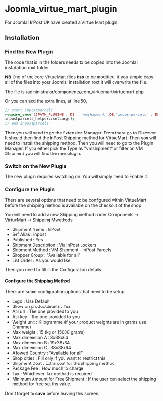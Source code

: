 # Joomla_virtue_mart_plugin
For Joomla! InPost UK have created a Virtue Mart plugin.

## Installation

### Find the New Plugin

The code that is in the folders needs to be copied into the Joomla! installation root folder.

**NB** One of the core VirtueMart files **has** to be modified. If you simple copy all of the files into your Joomla! installation root it will overwrite the file.

The file is <Joomla root>/administrator/components/com_virtuemart/virtuemart.php

Or you can add the extra lines, at line 50,
```php
// start inpostparcels
require_once (JPATH_PLUGINS . DS . 'vmshipment'.DS.'inpostparcels' . DS . 'inpostparcels' . DS .'helpers' . DS . 'inpostparcels_helper.php');
inpostparcels_helper::setLang();
// end inpostparcels
```

Then you will need to go the Extension Manager. From there go to Discover. It should then find the InPost Shipping method for VirtueMart. Then you will need to Install the shipping method. Then you will need to go to the Plugin Manager. If you either pick the Type as "vmshipment" or filter on VM Shipment you will find the new plugin.

### Switch on the New Plugin

The new plugin requires switching on. You will simply need to Enable it.

### Configure the Plugin

There are several options that need to be configured within VirtueMart before the shipping method is available on the checkout of the shop.

You will need to add a new Shipping method under Components -> VirtueMart -> Shipping Mwethods

* Shipment Name : InPost
* Sef Alias : inpost
* Published : Yes
* Shipment Description : Via InPost Lockers
* Shipment Method : VM Shipment - InPost Parcels
* Shopper Group : "Available for all"
* List Order : As you would like

Then you need to fill in the Configuration details.

#### Configure the Shipping Method

There are some configuration options that need to be setup.

* Logo : Use Default
* Show on productdetails : Yes
* Api url : The one provided to you
* Api key : The one provided to you
* Weight unit : Kilogramme (if your product weights are in grams use Gramme)
* Max weight : 15 (kg or 15000 grams)
* Max dimension A : 8x38x64
* Max dimension B : 19x38x64
* Max dimension C : 38x38x64
* Allowed Country : "Available for all"
* Shop cities : Fill only if you want to restrict this
* Shipment Cost : Extra cost for the shipping method
* Package Fee : How much to charge
* Tax : Whichever Tax method is required
* Minimum Amount for Free Shipment : If the user can select the shipping method for free set ths value.

Don't forget to **save** before leaving this screen.

